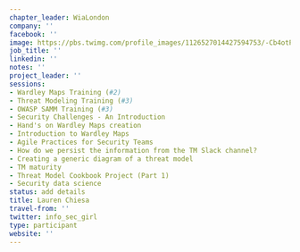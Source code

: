 ```yaml
---
chapter_leader: WiaLondon
company: ''
facebook: ''
image: https://pbs.twimg.com/profile_images/1126527014427594753/-Cb4otPe_400x400.jpg
job_title: ''
linkedin: ''
notes: ''
project_leader: ''
sessions:
- Wardley Maps Training (#2)
- Threat Modeling Training (#3)
- OWASP SAMM Training (#3)
- Security Challenges - An Introduction
- Hand's on Wardley Maps creation
- Introduction to Wardley Maps
- Agile Practices for Security Teams
- How do we persist the information from the TM Slack channel?
- Creating a generic diagram of a threat model
- TM maturity
- Threat Model Cookbook Project (Part 1)
- Security data science
status: add details
title: Lauren Chiesa
travel-from: ''
twitter: info_sec_girl
type: participant
website: ''
---
```


<!-- put more details about participant here -->